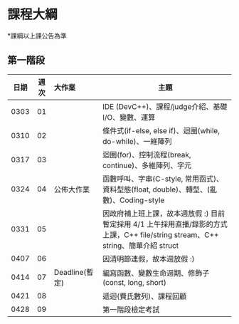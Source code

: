 # 課程大綱

\*課綱以上課公告為準

## 第一階段

|  日期  |  週次  | 大作業          | 主題                                       |
| :--: | :--: | :----------- | ---------------------------------------- |
| 0303 |  01  |              | IDE (DevC++)、課程/judge介紹、基礎I/O、變數、運算      |
| 0310 |  02  |              | 條件式(if-else, else if)、迴圈(while, do-while)、一維陣列 |
| 0317 |  03  |              | 迴圈(for)、控制流程(break, continue)、多維陣列、字元    |
| 0324 |  04  | 公佈大作業        | 函數呼叫、字串(C-style, 常用函式)、資料型態(float, double)、轉型、(亂數)、Coding-style |
| 0331 |  05  |              | 因政府補上班上課，故本週放假 :) 目前暫定採用 4/1 上午採用直播/錄影的方式上課，C++ file/string stream、C++ string、簡單介紹 struct |
| 0407 |  06  |              | 因清明節連假，故本週放假 :)                          |
| 0414 |  07  | Deadline(暫定) | 編寫函數、變數生命週期、修飾子(const, long, short)      |
| 0421 |  08  |              | 遞迴(費氏數列)、課程回顧                            |
| 0428 |  09  |              | 第一階段檢定考試                                 |
